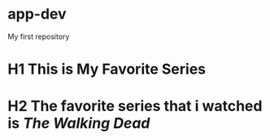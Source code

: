 # app-dev
My first repository
# H1 This is My Favorite Series
# H2 The favorite series that i watched is *The Walking Dead*
